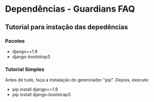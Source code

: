 # Dependências - Guardians FAQ

## Tutorial para instação das depedências

### Pacotes
 * django==1.9
 * django-bootstrap3

### Tutorial Simples
Antes de tudo, faça a instalação do gerenciador "pip". Depois, execute:

* pip install django==1.9
* pip install django-bootstrap3 


